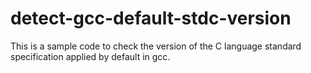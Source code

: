 # detect-gcc-default-stdc-version
This is a sample code to check the version of the C language standard specification applied by default in gcc.
